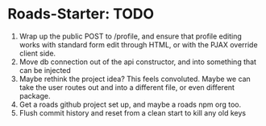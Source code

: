 # Roads-Starter: TODO
1. Wrap up the public POST to /profile, and ensure that profile editing works with standard form edit through HTML, or with the PJAX override client side.
2. Move db connection out of the api constructor, and into something that can be injected
3. Maybe rethink the project idea? This feels convoluted. Maybe we can take the user routes out and into a different file, or even different package.
4. Get a roads github project set up, and maybe a roads npm org too.
5. Flush commit history and reset from a clean start to kill any old keys